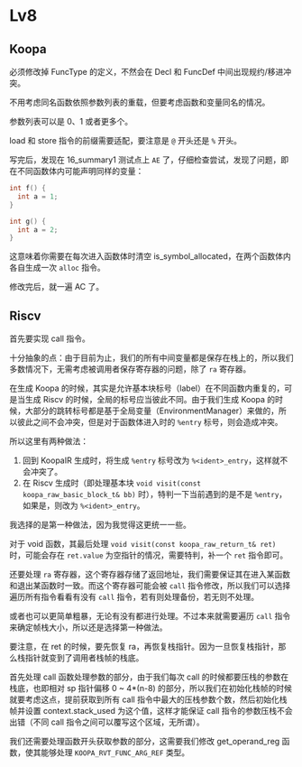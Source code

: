# Lv8

## Koopa

必须修改掉 FuncType 的定义，不然会在 Decl 和 FuncDef 中间出现规约/移进冲突。

不用考虑同名函数依照参数列表的重载，但要考虑函数和变量同名的情况。

参数列表可以是 0、1 或者更多个。

load 和 store 指令的前缀需要适配，要注意是 `@` 开头还是 `%` 开头。

写完后，发现在 16_summary1 测试点上 `AE` 了，仔细检查尝试，发现了问题，即在不同函数体内可能声明同样的变量：

```c
int f() {
  int a = 1;
}

int g() {
  int a = 2;
}
```

这意味着你需要在每次进入函数体时清空 is_symbol_allocated，在两个函数体内各自生成一次 `alloc` 指令。

修改完后，就一遍 AC 了。

## Riscv

首先要实现 call 指令。

十分抽象的点：由于目前为止，我们的所有中间变量都是保存在栈上的，所以我们多数情况下，无需考虑被调用者保存寄存器的问题，除了 `ra` 寄存器。

在生成 Koopa 的时候，其实是允许基本块标号（label）在不同函数内重复的，可是当生成 Riscv 的时候，全局的标号应当彼此不同。由于我们生成 Koopa 的时候，大部分的跳转标号都是基于全局变量（EnvironmentManager）来做的，所以彼此之间不会冲突，但是对于函数体进入时的 `%entry` 标号，则会造成冲突。

所以这里有两种做法：

1. 回到 KoopaIR 生成时，将生成 `%entry` 标号改为 `%<ident>_entry`，这样就不会冲突了。
2. 在 Riscv 生成时（即处理基本块 `void visit(const koopa_raw_basic_block_t& bb)` 时），特判一下当前遇到的是不是 `%entry`，如果是，则改为 `%<ident>_entry`。

我选择的是第一种做法，因为我觉得这更统一一些。

对于 void 函数，其最后处理 `void visit(const koopa_raw_return_t& ret)` 时，可能会存在 `ret.value` 为空指针的情况，需要特判，补一个 `ret` 指令即可。

还要处理 `ra` 寄存器，这个寄存器存储了返回地址，我们需要保证其在进入某函数和退出某函数时一致。而这个寄存器可能会被 `call` 指令修改，所以我们可以选择遍历所有指令看看有没有 `call` 指令，若有则处理备份，若无则不处理。

或者也可以更简单粗暴，无论有没有都进行处理。不过本来就需要遍历 `call` 指令来确定帧栈大小，所以还是选择第一种做法。

要注意，在 ret 的时候，要先恢复 ra，再恢复栈指针。因为一旦恢复栈指针，那么栈指针就变到了调用者栈帧的栈底。

首先处理 call 函数处理参数的部分，由于我们每次 call 的时候都要压栈的参数在栈底，也即相对 sp 指针偏移 0 ~ 4*(n-8) 的部分，所以我们在初始化栈帧的时候就要考虑这点，提前获取到所有 call 指令中最大的压栈参数个数，然后初始化栈帧并设置 context.stack_used 为这个值，这样才能保证 call 指令的参数压栈不会出错（不同 call 指令之间可以覆写这个区域，无所谓）。

我们还需要处理函数开头获取参数的部分，这需要我们修改 get_operand_reg 函数，使其能够处理 `KOOPA_RVT_FUNC_ARG_REF` 类型。